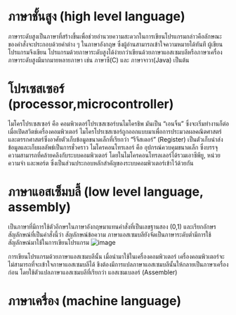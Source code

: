 # ภาษาชั้นสูง (high level language)
ภาษาระดับสูงเป็นภาษาที่สร้างขึ้นเพื่อช่วยอำนวยความสะดวกในการเขียนโปรแกรมกล่าวคือลักษณะของคำสั่งจะประกอบด้วยคำต่าง ๆ ในภาษาอังกฤษ ซึ่งผู้อ่านสามารถเข้าใจความหมายได้ทันที ผู้เขียนโปรแกรมจึงเขียน
โปรแกรมด้วยภาษาระดับสูงได้ง่ายกว่าเขียนด้วยภาษาแอสเซมบลีหรือภาษาเครื่อง ภาษาระดับสูงมีมากมายหลายภาษา เช่น ภาษาซี(C) และ ภาษาจาวา(Java) เป็นต้น
# โปรเซสเซอร์ (processor,microcontroller)
ไมโครโปรเซสเซอร์ คือ คอมพิวเตอร์โปรเซสเซอร์บนไมโครชิพ มันเป็น “เอนจิ้น” ซึ่งจะเริ่มทำงานก็ต่อเมื่อเปิดสวิตช์เครื่องคอมพิวเตอร์ ไมโครโปรเซสเซอร์ถูกออกแบบมาเพื่อการประมวลผลคณิตศาสตร์และตรรกศาสตร์ซึ่งอาศัยตัวเก็บข้อมูลขนาดเล็กที่เรียกว่า “รีจีสเตอร์” (Register) เป็นตัวเก็บนำส่งข้อมูลและเก็บผลลัพธ์เป็นการชั่วคราว
ไมโครคอนโทรเลอร์ คือ อุปกรณ์ควบคุมขนาดเล็ก ซึ่งบรรจุความสามารถที่คล้ายคลึงกับระบบคอมพิวเตอร์ โดยในไมโครคอนโทรลเลอร์ได้รวมเอาซีพียู, หน่วยความจำ และพอร์ต ซึ่งเป็นส่วนประกอบหลักสำคัญของระบบคอมพิวเตอร์เข้าไว้ด้วยกัน
# ภาษาแอสเซ็มบลี้ (low level language, assembly)
เป็นภาษาที่มีการใช้ตัวอีกษรในภาษาอังกฤษมาแทนคำสั่งที่เป็นเลขฐานสอง (0,1) และเรียกอักษรสัญลักษณ์ที่เป็นคำสั่งนี้ว่า สัญลักษณ์ข้อความ ภาษาแอสเซมบลียังจัดเป็นภาษาระดับต่ำมีการใช้สัญลักษณ์มาใช้ในการเขียนโปรแกรม
![image](https://user-images.githubusercontent.com/98943613/161747438-04826bec-1183-44ab-abe9-e5f59a06bd63.png)

การเขียนโปรแกรมด้วยภาษาแอสเซมบลีนั้น เมื่อนำมาใช้ในเครื่องคอมพิวเตอร์ เครื่องคอมพิวเตอร์จะไม่สามารถที่จะเข้าใจภาษาแอสเซมบลีได้ ขึงต้องมีการแปลภาษาแอสเซมบลีนั้นให้กลายเป็นภาษาเครื่องก่อน โดยใช้ตัวแปลภาษาแอสเซมบลีที่เรียกว่า แอสเซมเบลอร์ (Assembler)
# ภาษาเครื่อง (machine language)
